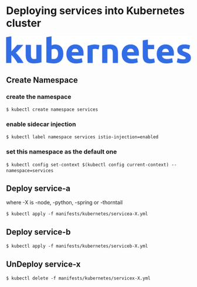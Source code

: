 # Deploying services into Kubernetes cluster

![k8s](https://github.com/kubernetes/kubernetes/raw/master/logo/name_blue.png)

## Create Namespace

### create the namespace

```
$ kubectl create namespace services
```

### enable sidecar injection

```
$ kubectl label namespace services istio-injection=enabled
```

### set this namespace as the default one

```
$ kubectl config set-context $(kubectl config current-context) --namespace=services
```

## Deploy service-a

where -X is -node, -python, -spring or -thorntail

```
$ kubectl apply -f manifests/kubernetes/servicea-X.yml
```

## Deploy service-b

```
$ kubectl apply -f manifests/kubernetes/serviceb-X.yml
```

## UnDeploy service-x

```
$ kubectl delete -f manifests/kubernetes/servicex-X.yml
```
